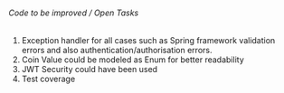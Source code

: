 ###### Code to be improved / Open Tasks
1. Exception handler for all cases such as Spring framework validation errors and also authentication/authorisation errors.
2. Coin Value could be modeled as Enum for better readability
3. JWT Security could have been used
4. Test coverage